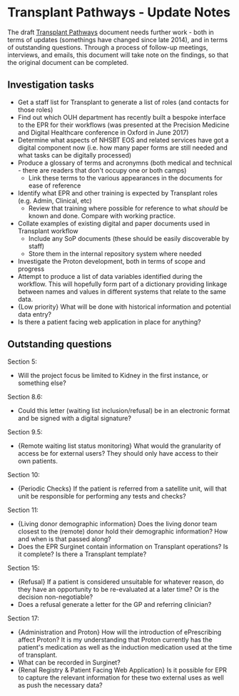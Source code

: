 # Transplant Pathways - Update Notes

The draft [Transplant Pathways](Transplant_Pathway.md) document needs further work - both in terms of updates (somethings have changed since late 2014), and in terms of outstanding questions. Through a process of follow-up meetings, interviews, and emails, this document will take note on the findings, so that the original document can be completed.

## Investigation tasks

* Get a staff list for Transplant to generate a list of roles (and contacts for those roles)
* Find out which OUH department has recently built a bespoke interface to the EPR for their workflows (was presented at the Precision Medicine and Digital Healthcare conference in Oxford in June 2017)
* Determine what aspects of NHSBT EOS and related services have got a digital component now (i.e. how many paper forms are still needed and what tasks can be digitally processed)
* Produce a glossary of terms and acronymns (both medical and technical - there are readers that don't occupy one or both camps)
  * Link these terms to the various appearances in the documents for ease of reference
* Identify what EPR and other training is expected by Transplant roles (e.g. Admin, Clinical, etc)
  * Review that training where possible for reference to what *should* be known and done. Compare with working practice.
* Collate examples of existing digital and paper documents used in Transplant workflow
  * Include any SoP documents (these should be easily discoverable by staff)
  * Store them in the internal repository system where needed 
* Investigate the Proton development, both in terms of scope and progress
* Attempt to produce a list of data variables identified during the workflow. This will hopefully form part of a dictionary providing linkage between names and values in different systems that relate to the same data.
* {Low priority} What will be done with historical information and potential data entry?
* Is there a patient facing web application in place for anything?

## Outstanding questions

Section 5:

* Will the project focus be limited to Kidney in the first instance, or something else?

Section 8.6:

* Could this letter (waiting list inclusion/refusal) be in an electronic format and be signed with a digital signature?

Section 9.5:

* {Remote waiting list status monitoring} What would the granularity of access be for external users? They should only have access to their own patients.

Section 10:

* {Periodic Checks} If the patient is referred from a satellite unit, will that unit be responsible for performing any tests and checks?

Section 11:

* {Living donor demographic information} Does the living donor team closest to the (remote) donor hold their demographic information? How and when is that passed along?
* Does the EPR Surginet contain information on Transplant operations? Is it complete? Is there a Transplant template?

Section 15: 

* {Refusal} If a patient is considered unsuitable for whatever reason, do they have an opportunity to be re-evaluated at a later time? Or is the decision non-negotiable? 
* Does a refusal generate a letter for the GP and referring clinician?

Section 17:

* {Administration and Proton} How will the introduction of ePrescribing affect Proton? It is my understanding that Proton currently has the patient's medication as well as the induction medication used at the time of transplant. 
* What can be recorded in Surginet?
* {Renal Registry & Patient Facing Web Application} Is it possible for EPR to capture the relevant information for these two external uses as well as push the necessary data?
